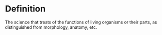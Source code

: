 # Definition

The science that treats of the functions of living organisms or their
parts, as distinguished from morphology, anatomy, etc.
